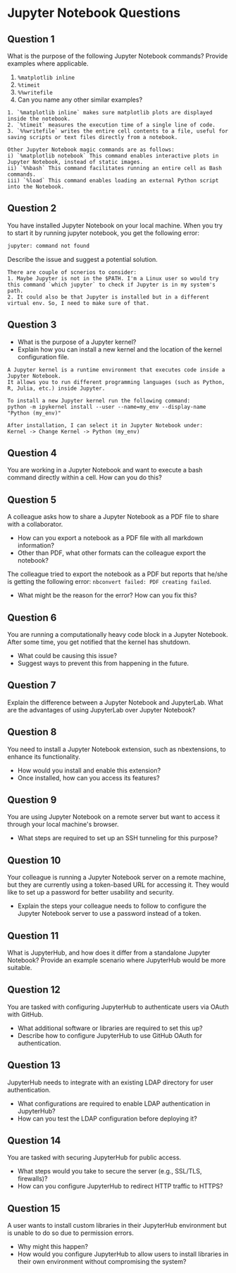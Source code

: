 
# Jupyter Notebook Questions

## Question 1
What is the purpose of the following Jupyter Notebook commands? Provide examples where applicable.
1. `%matplotlib inline`
2. `%timeit`
3. `%%writefile`
4. Can you name any other similar examples?
```
1. `%matplotlib inline` makes sure matplotlib plots are displayed inside the notebook.
2. `%timeit` measures the execution time of a single line of code.
3. `%%writefile` writes the entire cell contents to a file, useful for saving scripts or text files directly from a notebook.

Other Jupyter Notebook magic commands are as follows:
i) `%matplotlib notebook` This command enables interactive plots in Jupyter Notebook, instead of static images.
ii) `%%bash` This command facilitates running an entire cell as Bash commands.
iii) `%load` This command enables loading an external Python script into the Notebook.
```

## Question 2
You have installed Jupyter Notebook on your local machine. When you try to start it by running jupyter notebook, you get the following error:

```bash
jupyter: command not found
```

Describe the issue and suggest a potential solution.

```
There are couple of scnerios to consider:
1. Maybe Jupyter is not in the $PATH. I'm a Linux user so would try this command `which jupyter` to check if Jupyter is in my system's path.
2. It could also be that Jupyter is installed but in a different virtual env. So, I need to make sure of that.
```

## Question 3
- What is the purpose of a Jupyter kernel?
- Explain how you can install a new kernel and the location of the kernel configuration file.
```
A Jupyter kernel is a runtime environment that executes code inside a Jupyter Notebook.
It allows you to run different programming languages (such as Python, R, Julia, etc.) inside Jupyter.

To install a new Jupyter kernel run the following command:
python -m ipykernel install --user --name=my_env --display-name "Python (my_env)"

After installation, I can select it in Jupyter Notebook under:
Kernel -> Change Kernel -> Python (my_env)
```

## Question 4
You are working in a Jupyter Notebook and want to execute a bash command directly within a cell. How can you do this?

## Question 5
A colleague asks how to share a Jupyter Notebook as a PDF file to share with a collaborator.

- How can you export a notebook as a PDF file with all markdown information?
- Other than PDF, what other formats can the colleague export the notebook?

The colleague tried to export the notebook as a PDF but reports that he/she is getting the following error: `nbconvert failed: PDF creating failed`.

- What might be the reason for the error? How can you fix this?


## Question 6
You are running a computationally heavy code block in a Jupyter Notebook. After some time, you get notified that the kernel has shutdown.

- What could be causing this issue?
- Suggest ways to prevent this from happening in the future.


## Question 7
Explain the difference between a Jupyter Notebook and JupyterLab. What are the advantages of using JupyterLab over Jupyter Notebook?


## Question 8
You need to install a Jupyter Notebook extension, such as nbextensions, to enhance its functionality.

- How would you install and enable this extension?
- Once installed, how can you access its features?


## Question 9
You are using Jupyter Notebook on a remote server but want to access it through your local machine's browser.

- What steps are required to set up an SSH tunneling for this purpose?


## Question 10
Your colleague is running a Jupyter Notebook server on a remote machine, but they are currently using a token-based URL for accessing it. They would like to set up a password for better usability and security.

- Explain the steps your colleague needs to follow to configure the Jupyter Notebook server to use a password instead of a token.


## Question 11
What is JupyterHub, and how does it differ from a standalone Jupyter Notebook? Provide an example scenario where JupyterHub would be more suitable.


## Question 12
You are tasked with configuring JupyterHub to authenticate users via OAuth with GitHub.

- What additional software or libraries are required to set this up?
- Describe how to configure JupyterHub to use GitHub OAuth for authentication.


## Question 13
JupyterHub needs to integrate with an existing LDAP directory for user authentication.

- What configurations are required to enable LDAP authentication in JupyterHub?
- How can you test the LDAP configuration before deploying it?


## Question 14
You are tasked with securing JupyterHub for public access.

- What steps would you take to secure the server (e.g., SSL/TLS, firewalls)?
- How can you configure JupyterHub to redirect HTTP traffic to HTTPS?


## Question 15
A user wants to install custom libraries in their JupyterHub environment but is unable to do so due to permission errors.

- Why might this happen?
- How would you configure JupyterHub to allow users to install libraries in their own environment without compromising the system?
